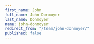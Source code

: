 ```yaml
---
first_name: John
full_name: John Donmoyer
last_name: Donmoyer
name: john-donmoyer
redirect_from: "/team/john-donmoyer/"
published: false
---
```


